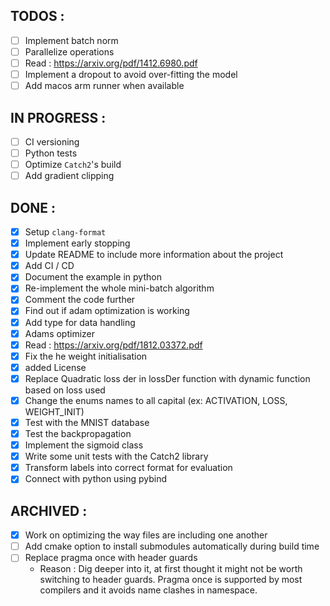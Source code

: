 ## TODOS :

- [ ] Implement batch norm
- [ ] Parallelize operations
- [ ] Read : https://arxiv.org/pdf/1412.6980.pdf
- [ ] Implement a dropout to avoid over-fitting the model
- [ ] Add macos arm runner when available

## IN PROGRESS :

- [ ] CI versioning
- [ ] Python tests
- [ ] Optimize `Catch2`'s build
- [ ] Add gradient clipping

## DONE :

- [x] Setup `clang-format`
- [x] Implement early stopping
- [x] Update README to include more information about the project
- [x] Add CI / CD
- [x] Document the example in python
- [x] Re-implement the whole mini-batch algorithm
- [x] Comment the code further
- [x] Find out if adam optimization is working
- [x] Add type for data handling
- [x] Adams optimizer
- [x] Read : https://arxiv.org/pdf/1812.03372.pdf
- [x] Fix the he weight initialisation
- [x] added License
- [x] Replace Quadratic loss der in lossDer function with dynamic function based on loss used
- [x] Change the enums names to all capital (ex: ACTIVATION, LOSS, WEIGHT_INIT)
- [x] Test with the MNIST database
- [x] Test the backpropagation
- [x] Implement the sigmoid class
- [x] Write some unit tests with the Catch2 library
- [x] Transform labels into correct format for evaluation
- [x] Connect with python using pybind

## ARCHIVED :

- [x] Work on optimizing the way files are including one another
- [ ] Add cmake option to install submodules automatically during build time
- [ ] Replace pragma once with header guards
  - Reason : Dig deeper into it, at first thought it might not be worth switching to header guards. Pragma once is supported by most compilers and it avoids name clashes in namespace.
